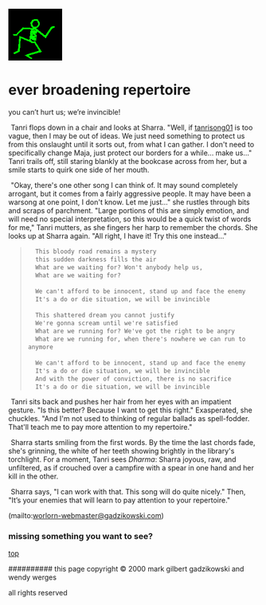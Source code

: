 ![dancer](assets/dancer.gif)

# ever broadening repertoire



 you can’t hurt us; we’re invincible!

![xparent](assets/xparent.gif)  Tanri flops down in a chair and looks at Sharra. "Well, if  [tanrisong01](tanrisong01.md)  is too vague, then I may be out of ideas. We just need something to protect us from this onslaught until it sorts out, from what I can gather. I don't need to specifically change Maja, just protect our borders for a while... make us..." Tanri trails off, still staring blankly at the bookcase across from her, but a smile starts to quirk one side of her mouth. 

 ![xparent](assets/xparent.gif)  "Okay, there's one other song I can think of. It may sound completely arrogant, but it comes from a fairly aggressive people. It may have been a warsong at one point, I don't know. Let me just..." she rustles through bits and scraps of parchment. "Large portions of this are simply emotion, and will need no special interpretation, so this would be a quick twist of words for me," Tanri mutters, as she fingers her harp to remember the chords. She looks up at Sharra again. "All right, I have it! Try this one instead..." 

> 
> 		This bloody road remains a mystery
> 		this sudden darkness fills the air
> 		What are we waiting for? Won't anybody help us, 
> 		What are we waiting for?
> 		
> 		We can't afford to be innocent, stand up and face the enemy
> 		It's a do or die situation, we will be invincible
> 		
> 		This shattered dream you cannot justify
> 		We're gonna scream until we're satisfied
> 		What are we running for? We've got the right to be angry
> 		What are we running for, when there's nowhere we can run to anymore
> 		
> 		We can't afford to be innocent, stand up and face the enemy
> 		It's a do or die situation, we will be invincible
> 		And with the power of conviction, there is no sacrifice
> 		It's a do or die situation, we will be invincible
> 		

  ![xparent](assets/xparent.gif)  Tanri sits back and pushes her hair from her eyes with an impatient gesture. "Is this better? Because I want to get this right." Exasperated, she chuckles. "And I'm not used to thinking of regular ballads as spell-fodder. That'll teach me to pay more attention to my repertoire."

 
 ![xparent](assets/xparent.gif)  Sharra starts smiling from the first words. By the time the last chords fade, she's grinning, the white of her teeth showing brightly in the library's torchlight. For a moment, Tanri sees *Dharma*: Sharra joyous, raw, and unfiltered, as if crouched over a campfire with a spear in one hand and her kill in the other. 

 ![xparent](assets/xparent.gif)  Sharra says, "I can work with that. This song will do quite nicely." Then, "It’s your enemies that will learn to pay attention to your repertoire." 



 (mailto:worlorn-webmaster@gadzikowski.com) 

 
### missing something you want to see?



 [top](#top) 

 
########## this page copyright © 2000 mark gilbert gadzikowski and 
 wendy werges



 all rights reserved